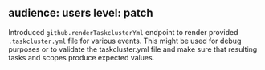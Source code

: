 audience: users
level: patch
---

Introduced `github.renderTaskclusterYml` endpoint to render provided `.taskcluster.yml` file for various events.
This might be used for debug purposes or to validate the taskcluster.yml file
and make sure that resulting tasks and scopes produce expected values.

